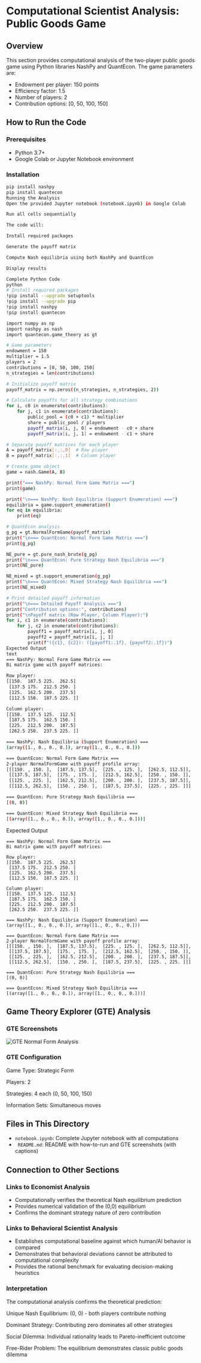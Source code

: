 # Computational Scientist Analysis: Public Goods Game

## Overview

This section provides computational analysis of the two-player public goods game using Python libraries NashPy and QuantEcon. The game parameters are:
- Endowment per player: 150 points
- Efficiency factor: 1.5
- Number of players: 2
- Contribution options: [0, 50, 100, 150]

## How to Run the Code

### Prerequisites
- Python 3.7+
- Google Colab or Jupyter Notebook environment

### Installation
```bash
pip install nashpy
pip install quantecon
Running the Analysis
Open the provided Jupyter notebook (notebook.ipynb) in Google Colab

Run all cells sequentially

The code will:

Install required packages

Generate the payoff matrix

Compute Nash equilibria using both NashPy and QuantEcon

Display results

Complete Python Code
python
# Install required packages
!pip install --upgrade setuptools
!pip install --upgrade pip
!pip install nashpy
!pip install quantecon

import numpy as np
import nashpy as nash
import quantecon.game_theory as gt

# Game parameters
endowment = 150
multiplier = 1.5
players = 2
contributions = [0, 50, 100, 150]
n_strategies = len(contributions)

# Initialize payoff matrix
payoff_matrix = np.zeros((n_strategies, n_strategies, 2))

# Calculate payoffs for all strategy combinations
for i, c0 in enumerate(contributions):
    for j, c1 in enumerate(contributions):
        public_pool = (c0 + c1) * multiplier
        share = public_pool / players
        payoff_matrix[i, j, 0] = endowment - c0 + share
        payoff_matrix[i, j, 1] = endowment - c1 + share

# Separate payoff matrices for each player
A = payoff_matrix[:,:,0]  # Row player
B = payoff_matrix[:,:,1]  # Column player

# Create game object
game = nash.Game(A, B)

print("=== NashPy: Normal Form Game Matrix ===")
print(game)

print("\n=== NashPy: Nash Equilibria (Support Enumeration) ===")
equilibria = game.support_enumeration()
for eq in equilibria:
    print(eq)

# QuantEcon analysis
g_pg = gt.NormalFormGame(payoff_matrix)
print("\n=== QuantEcon: Normal Form Game Matrix ===")
print(g_pg)

NE_pure = gt.pure_nash_brute(g_pg)
print("\n=== QuantEcon: Pure Strategy Nash Equilibria ===")
print(NE_pure)

NE_mixed = gt.support_enumeration(g_pg)
print("\n=== QuantEcon: Mixed Strategy Nash Equilibria ===")
print(NE_mixed)

# Print detailed payoff information
print("\n=== Detailed Payoff Analysis ===")
print("Contribution options:", contributions)
print("\nPayoff matrix (Row Player, Column Player):")
for i, c1 in enumerate(contributions):
    for j, c2 in enumerate(contributions):
        payoff1 = payoff_matrix[i, j, 0]
        payoff2 = payoff_matrix[i, j, 1]
        print(f"({c1}, {c2}): ({payoff1:.1f}, {payoff2:.1f})")
Expected Output
text
=== NashPy: Normal Form Game Matrix ===
Bi matrix game with payoff matrices:

Row player:
[[150.  187.5 225.  262.5]
 [137.5 175.  212.5 250. ]
 [125.  162.5 200.  237.5]
 [112.5 150.  187.5 225. ]]

Column player:
[[150.  137.5 125.  112.5]
 [187.5 175.  162.5 150. ]
 [225.  212.5 200.  187.5]
 [262.5 250.  237.5 225. ]]

=== NashPy: Nash Equilibria (Support Enumeration) ===
(array([1., 0., 0., 0.]), array([1., 0., 0., 0.]))

=== QuantEcon: Normal Form Game Matrix ===
2-player NormalFormGame with payoff profile array:
[[[150. , 150. ],  [187.5, 137.5],  [225. , 125. ],  [262.5, 112.5]],
 [[137.5, 187.5],  [175. , 175. ],  [212.5, 162.5],  [250. , 150. ]],
 [[125. , 225. ],  [162.5, 212.5],  [200. , 200. ],  [237.5, 187.5]],
 [[112.5, 262.5],  [150. , 250. ],  [187.5, 237.5],  [225. , 225. ]]]

=== QuantEcon: Pure Strategy Nash Equilibria ===
[(0, 0)]

=== QuantEcon: Mixed Strategy Nash Equilibria ===
[(array([1., 0., 0., 0.]), array([1., 0., 0., 0.]))]
```
Expected Output
```text
=== NashPy: Normal Form Game Matrix ===
Bi matrix game with payoff matrices:

Row player:
[[150.  187.5 225.  262.5]
 [137.5 175.  212.5 250. ]
 [125.  162.5 200.  237.5]
 [112.5 150.  187.5 225. ]]

Column player:
[[150.  137.5 125.  112.5]
 [187.5 175.  162.5 150. ]
 [225.  212.5 200.  187.5]
 [262.5 250.  237.5 225. ]]

=== NashPy: Nash Equilibria (Support Enumeration) ===
(array([1., 0., 0., 0.]), array([1., 0., 0., 0.]))

=== QuantEcon: Normal Form Game Matrix ===
2-player NormalFormGame with payoff profile array:
[[[150. , 150. ],  [187.5, 137.5],  [225. , 125. ],  [262.5, 112.5]],
 [[137.5, 187.5],  [175. , 175. ],  [212.5, 162.5],  [250. , 150. ]],
 [[125. , 225. ],  [162.5, 212.5],  [200. , 200. ],  [237.5, 187.5]],
 [[112.5, 262.5],  [150. , 250. ],  [187.5, 237.5],  [225. , 225. ]]]

=== QuantEcon: Pure Strategy Nash Equilibria ===
[(0, 0)]

=== QuantEcon: Mixed Strategy Nash Equilibria ===
[(array([1., 0., 0., 0.]), array([1., 0., 0., 0.]))]
```
## Game Theory Explorer (GTE) Analysis

### GTE Screenshots
![GTE Normal Form Analysis](".\GTE.png")

### GTE Configuration
Game Type: Strategic Form

Players: 2

Strategies: 4 each (0, 50, 100, 150)

Information Sets: Simultaneous moves

## Files in This Directory

- `notebook.ipynb`: Complete Jupyter notebook with all computations
- ` README.md`: README with how-to-run and GTE 
screenshots (with captions)

## Connection to Other Sections

### Links to Economist Analysis
- Computationally verifies the theoretical Nash equilibrium prediction
- Provides numerical validation of the (0,0) equilibrium
- Confirms the dominant strategy nature of zero contribution

### Links to Behavioral Scientist Analysis
- Establishes computational baseline against which human/AI behavior is compared
- Demonstrates that behavioral deviations cannot be attributed to computational complexity
- Provides the rational benchmark for evaluating decision-making heuristics

### Interpretation
The computational analysis confirms the theoretical prediction:

Unique Nash Equilibrium: (0, 0) - both players contribute nothing

Dominant Strategy: Contributing zero dominates all other strategies

Social Dilemma: Individual rationality leads to Pareto-inefficient outcome

Free-Rider Problem: The equilibrium demonstrates classic public goods dilemma

